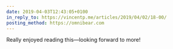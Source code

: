 ```yaml
---
date: 2019-04-03T12:43:05+0100
in_reply_to: https://vincentp.me/articles/2019/04/02/18-00/
posting_method: https://omnibear.com
---
```


Really enjoyed reading this—looking forward to more!
